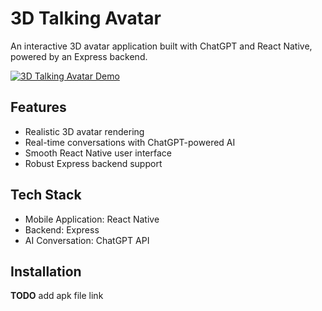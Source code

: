 # 3D Talking Avatar

An interactive 3D avatar application built with ChatGPT and React Native, powered by an Express backend.

[![3D Talking Avatar Demo](https://vumbnail.com/1018594917.jpg)](https://vimeo.com/1018594917)

## Features

- Realistic 3D avatar rendering
- Real-time conversations with ChatGPT-powered AI
- Smooth React Native user interface
- Robust Express backend support

## Tech Stack

- Mobile Application: React Native
- Backend: Express
- AI Conversation: ChatGPT API

## Installation

**TODO** add apk file link
